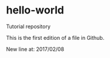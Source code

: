 # hello-world
Tutorial repository

This is the first edition of a file in Github.

New line at: 2017/02/08

